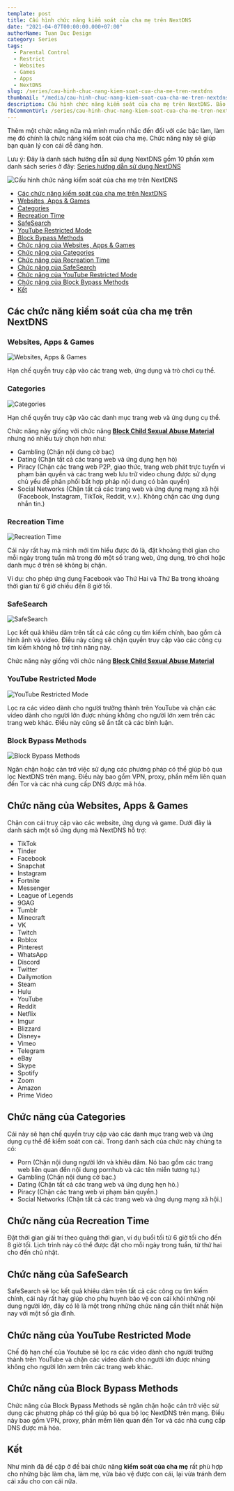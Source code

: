```yaml
---
template: post
title: Cấu hình chức năng kiểm soát của cha mẹ trên NextDNS
date: "2021-04-07T00:00:00.000+07:00"
authorName: Tuan Duc Design
category: Series
tags:
  - Parental Control
  - Restrict
  - Websites
  - Games
  - Apps
  - NextDNS
slug: /series/cau-hinh-chuc-nang-kiem-soat-cua-cha-me-tren-nextdns
thumbnail: "/media/cau-hinh-chuc-nang-kiem-soat-cua-cha-me-tren-nextdns.png"
description: Cấu hình chức năng kiểm soát của cha mẹ trên NextDNS. Bảo vệ con cái của bạn dễ dàng hơn với các cấu hình từ cơ bản tới nâng cao.
fbCommentUrl: /series/cau-hinh-chuc-nang-kiem-soat-cua-cha-me-tren-nextdns
---
```


Thêm một chức năng nữa mà mình muốn nhắc đến đối với các bậc làm, làm mẹ đó chính là chức năng kiểm soát của cha mẹ. Chức năng này sẽ giúp bạn quản lý con cái dễ dàng hơn.

Lưu ý: Đây là danh sách hướng dẫn sử dụng NextDNS gồm 10 phần xem danh sách series ở đây: [Series hướng dẫn sử dụng NextDNS](https://tuanducdesign.com/series-nextdns)

![Cấu hình chức năng kiểm soát của cha mẹ trên NextDNS](/media/cau-hinh-chuc-nang-kiem-soat-cua-cha-me-tren-nextdns.png)

- [Các chức năng kiểm soát của cha mẹ trên NextDNS](#các-chức-năng-kiểm-soát-của-cha-mẹ-trên-nextdns)
- [Websites, Apps & Games](#website-apps--games)
- [Categories](#categories)
- [Recreation Time](#recreation-time)
- [SafeSearch](#safesearch)
- [YouTube Restricted Mode](#youtube-restricted-mode)
- [Block Bypass Methods](#block-bypass-methods)
- [Chức năng của Websites, Apps & Games](#chức-năng-website-apps--games)
- [Chức năng của Categories](#chức-năng-của-categories)
- [Chức năng của Recreation Time](#chức-năng-của-recreation-time)
- [Chức năng của SafeSearch](#chức-năng-của-safesearch)
- [Chức năng của YouTube Restricted Mode](#chức-năng-của-youtube-restricted-mode)
- [Chức năng của Block Bypass Methods](#chức-năng-của-block-bypass-methods)
- [Kết](#kết)

## Các chức năng kiểm soát của cha mẹ trên NextDNS

### Websites, Apps & Games

![Websites, Apps & Games](/media/websites-apps-games.png)

Hạn chế quyền truy cập vào các trang web, ứng dụng và trò chơi cụ thể.

### Categories

![Categories](/media/categories.png)

Hạn chế quyền truy cập vào các danh mục trang web và ứng dụng cụ thể.

Chức năng này giống với chức năng **[Block Child Sexual Abuse Material](https://tuanducdesign.com/series/tim-hieu-va-kich-hoat-cac-chuc-nang-bao-mat-tren-nextdns/#block-child-sexual-abuse-material)** nhưng nó nhiều tuỳ chọn hơn như:

- Gambling (Chặn nội dung cờ bạc)
- Dating (Chặn tất cả các trang web và ứng dụng hẹn hò)
- Piracy (Chặn các trang web P2P, giao thức, trang web phát trực tuyến vi phạm bản quyền và các trang web lưu trữ video chung được sử dụng chủ yếu để phân phối bất hợp pháp nội dung có bản quyền)
- Social Networks (Chặn tất cả các trang web và ứng dụng mạng xã hội (Facebook, Instagram, TikTok, Reddit, v.v.). Không chặn các ứng dụng nhắn tin.)

### Recreation Time

![Recreation Time](/media/recreation-time.png)

Cái này rất hay mà mình mới tìm hiểu được đó là, đặt khoảng thời gian cho mỗi ngày trong tuần mà trong đó một số trang web, ứng dụng, trò chơi hoặc danh mục ở trên sẽ không bị chặn.

Ví dụ: cho phép ứng dụng Facebook vào Thứ Hai và Thứ Ba trong khoảng thời gian từ 6 giờ chiều đến 8 giờ tối.

### SafeSearch

![SafeSearch](/media/safesearch.png)

Lọc kết quả khiêu dâm trên tất cả các công cụ tìm kiếm chính, bao gồm cả hình ảnh và video. Điều này cũng sẽ chặn quyền truy cập vào các công cụ tìm kiếm không hỗ trợ tính năng này.

Chức năng này giống với chức năng **[Block Child Sexual Abuse Material](https://tuanducdesign.com/series/tim-hieu-va-kich-hoat-cac-chuc-nang-bao-mat-tren-nextdns/#block-child-sexual-abuse-material)**

### YouTube Restricted Mode

![YouTube Restricted Mode](/media/youtube-restricted-mode.png)

Lọc ra các video dành cho người trưởng thành trên YouTube và chặn các video dành cho người lớn được nhúng không cho người lớn xem trên các trang web khác. Điều này cũng sẽ ẩn tất cả các bình luận.

### Block Bypass Methods

![Block Bypass Methods](/media/block-bypass-methods.png)

Ngăn chặn hoặc cản trở việc sử dụng các phương pháp có thể giúp bỏ qua lọc NextDNS trên mạng. Điều này bao gồm VPN, proxy, phần mềm liên quan đến Tor và các nhà cung cấp DNS được mã hóa.

## Chức năng của Websites, Apps & Games

Chặn con cái truy cập vào các website, ứng dụng và game. Dưới đây là danh sách một số ứng dụng mà NextDNS hỗ trợ:

- TikTok
- Tinder
- Facebook
- Snapchat
- Instagram
- Fortnite
- Messenger
- League of Legends
- 9GAG
- Tumblr
- Minecraft
- VK
- Twitch
- Roblox
- Pinterest
- WhatsApp
- Discord
- Twitter
- Dailymotion
- Steam
- Hulu
- YouTube
- Reddit
- Netflix
- Imgur
- Blizzard
- Disney+
- Vimeo
- Telegram
- eBay
- Skype
- Spotify
- Zoom
- Amazon
- Prime Video

## Chức năng của Categories

Cái này sẽ hạn chế quyền truy cập vào các danh mục trang web và ứng dụng cụ thể để kiểm soát con cái. Trong danh sách của chức này chúng ta có:

- Porn (Chặn nội dung người lớn và khiêu dâm. Nó bao gồm các trang web liên quan đến nội dung pornhub và các tên miền tương tự.)
- Gambling (Chặn nội dung cờ bạc.)
- Dating (Chặn tất cả các trang web và ứng dụng hẹn hò.)
- Piracy (Chặn các trang web vi phạm bản quyền.)
- Social Networks (Chặn tất cả các trang web và ứng dụng mạng xã hội.)

## Chức năng của Recreation Time

Đặt thời gian giải trí theo quãng thời gian, ví dụ buổi tối từ 6 giờ tối cho đến 8 giờ tối. Lịch trình này có thể được đặt cho mỗi ngày trong tuần, từ thứ hai cho đến chủ nhật.

## Chức năng của SafeSearch

SafeSearch sẽ lọc kết quả khiêu dâm trên tất cả các công cụ tìm kiếm chính, cái này rất hay giúp cho phụ huynh bảo vệ con cái khỏi những nội dung người lớn, đây có lẽ là một trong những chức năng cần thiết nhất hiện nay với một số gia đình.

## Chức năng của YouTube Restricted Mode

Chế độ hạn chế của Youtube sẽ lọc ra các video dành cho người trưởng thành trên YouTube và chặn các video dành cho người lớn được nhúng không cho người lớn xem trên các trang web khác.

## Chức năng của Block Bypass Methods

Chức năng của Block Bypass Methods sẽ ngăn chặn hoặc cản trở việc sử dụng các phương pháp có thể giúp bỏ qua bộ lọc NextDNS trên mạng. Điều này bao gồm VPN, proxy, phần mềm liên quan đến Tor và các nhà cung cấp DNS được mã hóa.

## Kết

Như mình đã đề cập ở đề bài chức năng **kiểm soát của cha mẹ** rất phù hợp cho những bậc làm cha, làm mẹ, vừa bảo vệ được con cái, lại vừa tránh đem cái xấu cho con cái nữa.
